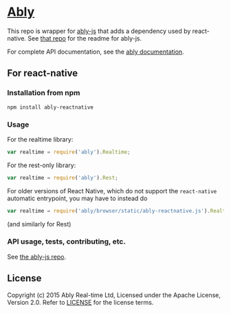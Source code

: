 # [Ably](https://www.ably.io)

This repo is wrapper for [ably-js](https://github.com/ably/ably-js) that adds a dependency used by react-native. See [that repo](https://github.com/ably/ably-js) for the readme for ably-js.

For complete API documentation, see the [ably documentation](https://ably.io/documentation).

## For react-native

### Installation from npm

    npm install ably-reactnative

### Usage

For the realtime library:

```javascript
var realtime = require('ably').Realtime;
```

For the rest-only library:

```javascript
var realtime = require('ably').Rest;
```

For older versions of React Native, which do not support the `react-native` automatic entrypoint, you may have to instead do

```javascript
var realtime = require('ably/browser/static/ably-reactnative.js').Realtime
```
(and similarly for Rest)


### API usage, tests, contributing, etc.

See [the ably-js repo](https://github.com/ably/ably-js).

## License

Copyright (c) 2015 Ably Real-time Ltd, Licensed under the Apache License, Version 2.0.  Refer to [LICENSE](LICENSE) for the license terms.
